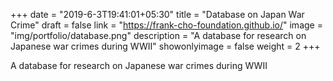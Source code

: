 +++
date = "2019-6-3T19:41:01+05:30"
title = "Database on Japan War Crime"
draft = false
link = "https://frank-cho-foundation.github.io/"
image = "img/portfolio/database.png"
description = "A database for research on Japanese war crimes during WWII"
showonlyimage = false
weight = 2
+++

A database for research on Japanese war crimes during WWII
<!--more-->